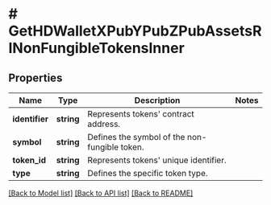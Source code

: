 # # GetHDWalletXPubYPubZPubAssetsRINonFungibleTokensInner

## Properties

Name | Type | Description | Notes
------------ | ------------- | ------------- | -------------
**identifier** | **string** | Represents tokens&#39; contract address. |
**symbol** | **string** | Defines the symbol of the non-fungible token. |
**token_id** | **string** | Represents tokens&#39; unique identifier. |
**type** | **string** | Defines the specific token type. |

[[Back to Model list]](../../README.md#models) [[Back to API list]](../../README.md#endpoints) [[Back to README]](../../README.md)
